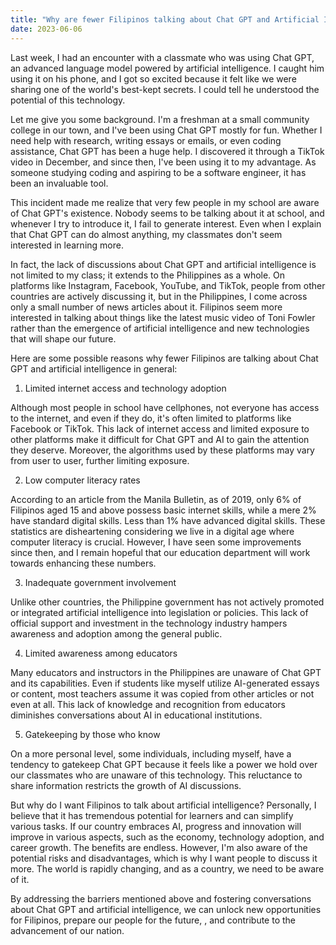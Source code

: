 ```yaml
---
title: "Why are fewer Filipinos talking about Chat GPT and Artificial Intelligence?"
date: 2023-06-06
---
```

Last week, I had an encounter with a classmate who was using Chat GPT, an advanced language model powered by artificial intelligence. I caught him using it on his phone, and I got so excited because it felt like we were sharing one of the world's best-kept secrets. I could tell he understood the potential of this technology.

Let me give you some background. I'm a freshman at a small community college in our town, and I've been using Chat GPT mostly for fun. Whether I need help with research, writing essays or emails, or even coding assistance, Chat GPT has been a huge help. I discovered it through a TikTok video in December, and since then, I've been using it to my advantage. As someone studying coding and aspiring to be a software engineer, it has been an invaluable tool.

This incident made me realize that very few people in my school are aware of Chat GPT's existence. Nobody seems to be talking about it at school, and whenever I try to introduce it, I fail to generate interest. Even when I explain that Chat GPT can do almost anything, my classmates don't seem interested in learning more.

In fact, the lack of discussions about Chat GPT and artificial intelligence is not limited to my class; it extends to the Philippines as a whole. On platforms like Instagram, Facebook, YouTube, and TikTok, people from other countries are actively discussing it, but in the Philippines, I come across only a small number of news articles about it. Filipinos seem more interested in talking about things like the latest music video of Toni Fowler rather than the emergence of artificial intelligence and new technologies that will shape our future.

Here are some possible reasons why fewer Filipinos are talking about Chat GPT and artificial intelligence in general:

1. Limited internet access and technology adoption

Although most people in school have cellphones, not everyone has access to the internet, and even if they do, it's often limited to platforms like Facebook or TikTok. This lack of internet access and limited exposure to other platforms make it difficult for Chat GPT and AI to gain the attention they deserve. Moreover, the algorithms used by these platforms may vary from user to user, further limiting exposure.

2. Low computer literacy rates

According to an article from the Manila Bulletin, as of 2019, only 6% of Filipinos aged 15 and above possess basic internet skills, while a mere 2% have standard digital skills. Less than 1% have advanced digital skills. These statistics are disheartening considering we live in a digital age where computer literacy is crucial. However, I have seen some improvements since then, and I remain hopeful that our education department will work towards enhancing these numbers.

3. Inadequate government involvement

Unlike other countries, the Philippine government has not actively promoted or integrated artificial intelligence into legislation or policies. This lack of official support and investment in the technology industry hampers awareness and adoption among the general public.

4. Limited awareness among educators

Many educators and instructors in the Philippines are unaware of Chat GPT and its capabilities. Even if students like myself utilize AI-generated essays or content, most teachers assume it was copied from other articles or not even at all. This lack of knowledge and recognition from educators diminishes conversations about AI in educational institutions.

5. Gatekeeping by those who know

On a more personal level, some individuals, including myself, have a tendency to gatekeep Chat GPT because it feels like a power we hold over our classmates who are unaware of this technology. This reluctance to share information restricts the growth of AI discussions.

But why do I want Filipinos to talk about artificial intelligence? Personally, I believe that it has tremendous potential for learners and can simplify various tasks. If our country embraces AI, progress and innovation will improve in various aspects, such as the economy, technology adoption, and career growth. The benefits are endless. However, I'm also aware of the potential risks and disadvantages, which is why I want people to discuss it more. The world is rapidly changing, and as a country, we need to be aware of it.

By addressing the barriers mentioned above and fostering conversations about Chat GPT and artificial intelligence, we can unlock new opportunities for Filipinos, prepare our people for the future, , and contribute to the advancement of our nation.
